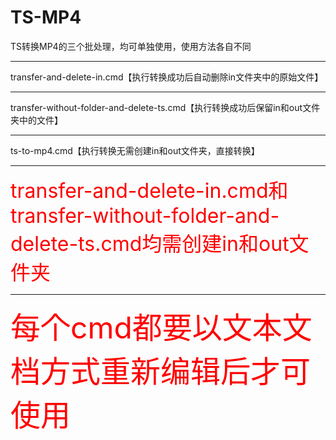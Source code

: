 # TS-MP4
TS转换MP4的三个批处理，均可单独使用，使用方法各自不同
<hr>transfer-and-delete-in.cmd【执行转换成功后自动删除in文件夹中的原始文件】
<hr>transfer-without-folder-and-delete-ts.cmd【执行转换成功后保留in和out文件夹中的文件】
<hr>ts-to-mp4.cmd【执行转换无需创建in和out文件夹，直接转换】
<hr><font size="6" color="red">transfer-and-delete-in.cmd和transfer-without-folder-and-delete-ts.cmd均需创建in和out文件夹</font>
<hr><font size="8" color="red">每个cmd都要以文本文档方式重新编辑后才可使用</font>
